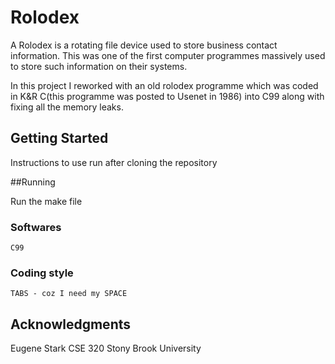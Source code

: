 # Rolodex

A Rolodex is a rotating file device used to store business contact information. This was one of the first computer programmes massively used to store such information on their systems.

In this project I reworked with an old rolodex programme which was coded in K&R C(this programme was posted to Usenet in 1986) into C99 along with fixing all the memory leaks.

## Getting Started

Instructions to use run after cloning the repository

##Running

Run the make file

### Softwares

```
C99
```

### Coding style

```
TABS - coz I need my SPACE
```

## Acknowledgments

Eugene Stark 
CSE 320
Stony Brook University